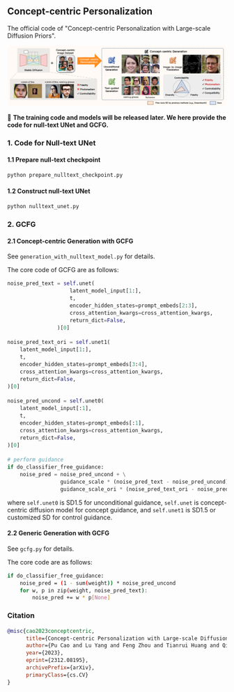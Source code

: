 ## Concept-centric Personalization
The official code of "Concept-centric Personalization with Large-scale Diffusion Priors".

![img.pdf](assets/sample.png)

🌟 **The training code and models will be released later. We here provide the code for null-text UNet and GCFG.**

### 1. Code for Null-text UNet

#### 1.1 Prepare null-text checkpoint

```bash
python prepare_nulltext_checkpoint.py
```

#### 1.2 Construct null-text UNet

```bash
python nulltext_unet.py
```

### 2. GCFG

#### 2.1 Concept-centric Generation with GCFG

See `generation_with_nulltext_model.py` for details.

The core code of GCFG are as follows:

```python
noise_pred_text = self.unet(
                    latent_model_input[1:],
                    t,
                    encoder_hidden_states=prompt_embeds[2:3],
                    cross_attention_kwargs=cross_attention_kwargs,
                    return_dict=False,
                )[0]

noise_pred_text_ori = self.unet1(
    latent_model_input[1:],
    t,
    encoder_hidden_states=prompt_embeds[3:4],
    cross_attention_kwargs=cross_attention_kwargs,
    return_dict=False,
)[0]

noise_pred_uncond = self.unet0(
    latent_model_input[:1],
    t,
    encoder_hidden_states=prompt_embeds[:1],
    cross_attention_kwargs=cross_attention_kwargs,
    return_dict=False,
)[0]

# perform guidance
if do_classifier_free_guidance:
    noise_pred = noise_pred_uncond + \
                 guidance_scale * (noise_pred_text - noise_pred_uncond) + \
                 guidance_scale_ori * (noise_pred_text_ori - noise_pred_uncond)
```

where ```self.unet0``` is SD1.5 for unconditional guidance, ```self.unet``` is concept-centric diffusion model for concept guidance, and ```self.unet1``` is SD1.5 or customized SD for control guidance.

#### 2.2 Generic Generation with GCFG

See `gcfg.py` for details.

The core code are as follows:

```bash
if do_classifier_free_guidance:
    noise_pred = (1 - sum(weight)) * noise_pred_uncond
    for w, p in zip(weight, noise_pred_text):
        noise_pred += w * p[None]
```

### Citation
```bibtex
@misc{cao2023conceptcentric,
      title={Concept-centric Personalization with Large-scale Diffusion Priors}, 
      author={Pu Cao and Lu Yang and Feng Zhou and Tianrui Huang and Qing Song},
      year={2023},
      eprint={2312.08195},
      archivePrefix={arXiv},
      primaryClass={cs.CV}
}
```